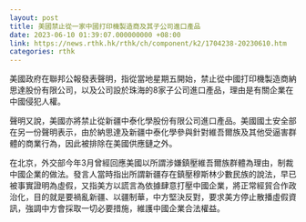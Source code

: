 ```yaml
---
layout: post
title: 美國禁止從一家中國打印機製造商及其子公司進口產品
date: 2023-06-10 01:39:07.000000000 +08:00
link: https://news.rthk.hk/rthk/ch/component/k2/1704238-20230610.htm
categories: rthk
---
```


美國政府在聯邦公報發表聲明，指從當地星期五開始，禁止從中國打印機製造商納思達股份有限公司，以及公司設於珠海的8家子公司進口產品，理由是有關企業在中國侵犯人權。

聲明又說，美國亦將禁止從新疆中泰化學股份有限公司進口產品。美國國土安全部在另一份聲明表示，由於納思達及新疆中泰化學參與針對維吾爾族及其他受逼害群體的商業行為，因此被排除在美國供應鏈之外。

在北京，外交部今年3月曾經回應美國以所謂涉嫌鎮壓維吾爾族群體為理由，制裁中國企業的做法。發言人當時指出所謂新疆存在鎮壓穆斯林少數民族的說法，早已被事實證明為虛假，又指美方以謊言為依據肆意打壓中國企業，將正常經貿合作政治化，目的就是要禍亂新疆、以疆制華，中方堅決反對，要求美方停止散播虛假資訊，強調中方會採取一切必要措施，維護中國企業合法權益。
